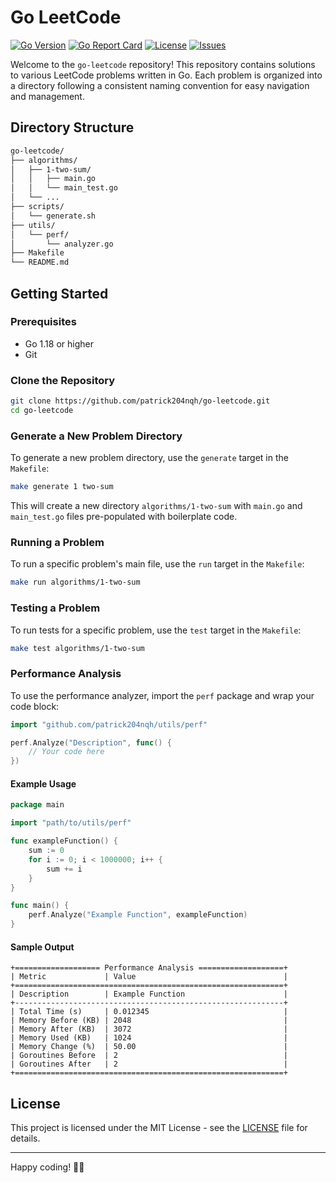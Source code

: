 # Go LeetCode

[![Go Version](https://img.shields.io/github/go-mod/go-version/patrick204nqh/go-leetcode)](https://golang.org/)
[![Go Report Card](https://goreportcard.com/badge/github.com/patrick204nqh/go-leetcode)](https://goreportcard.com/report/github.com/patrick204nqh/go-leetcode)
[![License](https://img.shields.io/github/license/patrick204nqh/go-leetcode)](https://github.com/patrick204nqh/go-leetcode/blob/main/LICENSE)
[![Issues](https://img.shields.io/github/issues/patrick204nqh/go-leetcode)](https://github.com/patrick204nqh/go-leetcode/issues)

Welcome to the `go-leetcode` repository! This repository contains solutions to various LeetCode problems written in Go. Each problem is organized into a directory following a consistent naming convention for easy navigation and management.

## Directory Structure

```bash
go-leetcode/
├── algorithms/
│   ├── 1-two-sum/
│   │   ├── main.go
│   │   └── main_test.go
│   └── ...
├── scripts/
│   └── generate.sh
├── utils/
│   └── perf/
│       └── analyzer.go
├── Makefile
└── README.md
```

## Getting Started

### Prerequisites

- Go 1.18 or higher
- Git

### Clone the Repository

```sh
git clone https://github.com/patrick204nqh/go-leetcode.git
cd go-leetcode
```

### Generate a New Problem Directory

To generate a new problem directory, use the `generate` target in the `Makefile`:

```sh
make generate 1 two-sum
```

This will create a new directory `algorithms/1-two-sum` with `main.go` and `main_test.go` files pre-populated with boilerplate code.

### Running a Problem

To run a specific problem's main file, use the `run` target in the `Makefile`:

```sh
make run algorithms/1-two-sum
```

### Testing a Problem

To run tests for a specific problem, use the `test` target in the `Makefile`:

```sh
make test algorithms/1-two-sum
```

### Performance Analysis

To use the performance analyzer, import the `perf` package and wrap your code block:

```go
import "github.com/patrick204nqh/utils/perf"

perf.Analyze("Description", func() {
    // Your code here
})
```

#### Example Usage

```go
package main

import "path/to/utils/perf"

func exampleFunction() {
    sum := 0
    for i := 0; i < 1000000; i++ {
        sum += i
    }
}

func main() {
    perf.Analyze("Example Function", exampleFunction)
}
```

#### Sample Output

```
+=================== Performance Analysis ===================+
| Metric             | Value                                 |
+============================================================+
| Description        | Example Function                      |
+------------------------------------------------------------+
| Total Time (s)     | 0.012345                              |
| Memory Before (KB) | 2048                                  |
| Memory After (KB)  | 3072                                  |
| Memory Used (KB)   | 1024                                  |
| Memory Change (%)  | 50.00                                 |
| Goroutines Before  | 2                                     |
| Goroutines After   | 2                                     |
+============================================================+
```

## License

This project is licensed under the MIT License - see the [LICENSE](https://github.com/patrick204nqh/go-leetcode/tree/main?tab=MIT-1-ov-file) file for details.

---

Happy coding! 🔨🚀
